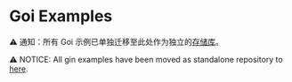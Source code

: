 # Goi Examples

⚠️ 通知：所有 Goi 示例已单独迁移至此处作为独立的[存储库](https://github.com/NeverStopDreamingWang/goi_example)。

⚠️ NOTICE: All gin examples have been moved as standalone repository to [here](https://github.com/NeverStopDreamingWang/goi_example).